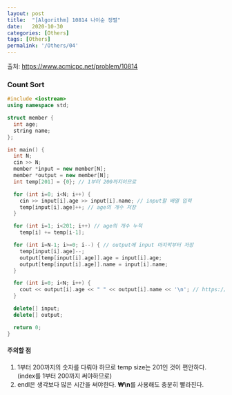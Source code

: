 ```yaml
---
layout: post
title:  "[Algorithm] 10814 나이순 정렬"
date:   2020-10-30
categories: [Others]
tags: [Others]
permalink: '/Others/04'
---
```


출처: <a href="https://www.acmicpc.net/problem/10814" target="_blank">https://www.acmicpc.net/problem/10814</a>

### Count Sort

```c++
#include <iostream>
using namespace std;

struct member {
  int age;
  string name;
};

int main() {
  int N;
  cin >> N;
  member *input = new member[N];
  member *output = new member[N];
  int temp[201] = {0}; // 1부터 200까지이므로

  for (int i=0; i<N; i++) { 
    cin >> input[i].age >> input[i].name; // input할 배열 입력
    temp[input[i].age]++; // age의 개수 저장
  }

  for (int i=1; i<201; i++) // age의 개수 누적
    temp[i] += temp[i-1];

  for (int i=N-1; i>=0; i--) { // output에 input 마지막부터 저장
    temp[input[i].age]--;
    output[temp[input[i].age]].age = input[i].age;
    output[temp[input[i].age]].name = input[i].name;
  }

  for (int i=0; i<N; i++) {
    cout << output[i].age << " " << output[i].name << '\n'; // https://www.acmicpc.net/board/view/5096
  }

  delete[] input;
  delete[] output;

  return 0;
}
```

#### 주의할 점
1. 1부터 200까지의 숫자를 다뤄야 하므로 temp size는 201인 것이 편안하다. (index를 1부터 200까지 써야하므로)
2. endl은 생각보다 많은 시간을 써야한다. **₩\n**를 사용해도 충분히 빨라진다.
